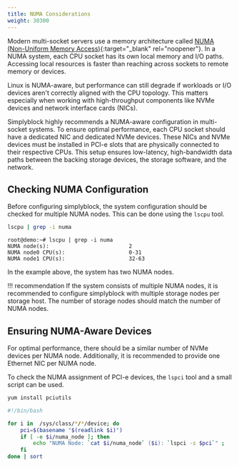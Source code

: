 ```yaml
---
title: NUMA Considerations
weight: 30300
---
```


Modern multi-socket servers use a memory architecture called
[NUMA (Non-Uniform Memory Access)](https://en.wikipedia.org/wiki/Non-uniform_memory_access){:target="_blank" rel="noopener"}.
In a NUMA system, each CPU socket has its own local memory and I/O paths. Accessing local resources is faster than
reaching across sockets to remote memory or devices.

Linux is NUMA-aware, but performance can still degrade if workloads or I/O devices aren't correctly aligned with the CPU
topology. This matters especially when working with high-throughput components like NVMe devices and network interface
cards (NICs).

Simplyblock highly recommends a NUMA-aware configuration in multi-socket systems. To ensure optimal performance, each
CPU socket should have a dedicated NIC and dedicated NVMe devices. These NICs and NVMe devices must be installed in
PCI-e slots that are physically connected to their respective CPUs. This setup ensures low-latency, high-bandwidth data
paths between the backing storage devices, the storage software, and the network.

## Checking NUMA Configuration

Before configuring simplyblock, the system configuration should be checked for multiple NUMA nodes. This can be done
using the `lscpu` tool.

```bash title="How to check the NUMA configuration"
lscpu | grep -i numa
```

```plain title="Example output of the NUMA configuration"
root@demo:~# lscpu | grep -i numa
NUMA node(s):                         2
NUMA node0 CPU(s):                    0-31
NUMA node1 CPU(s):                    32-63
```

In the example above, the system has two NUMA nodes.

!!! recommendation
    If the system consists of multiple NUMA nodes, it is recommended to configure simplyblock with multiple storage
    nodes per storage host. The number of storage nodes should match the number of NUMA nodes.

## Ensuring NUMA-Aware Devices 

For optimal performance, there should be a similar number of NVMe devices per NUMA node. Additionally, it is recommended
to provide one Ethernet NIC per NUMA node. 

To check the NUMA assignment of PCI-e devices, the `lspci` tool and a small script can be used.

```bash title="Install pciutils which includes lspci"
yum install pciutils
```

```bash title="Small script to list all PCI-e devices and their NUMA nodes"
#!/bin/bash

for i in  /sys/class/*/*/device; do
    pci=$(basename "$(readlink $i)")
    if [ -e $i/numa_node ]; then
        echo "NUMA Node: `cat $i/numa_node` ($i): `lspci -s $pci`" ;
    fi
done | sort
```
